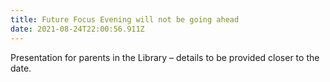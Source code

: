 ```yaml
---
title: Future Focus Evening will not be going ahead
date: 2021-08-24T22:00:56.911Z
---
```

Presentation for parents in the Library – details to be provided closer to the date.
